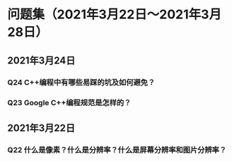 # 问题集（2021年3月22日～2021年3月28日）

## 2021年3月24日

### Q24 C++编程中有哪些易踩的坑及如何避免？

### Q23 Google C++编程规范是怎样的？

## 2021年3月22日

### Q22 什么是像素？什么是分辨率？什么是屏幕分辨率和图片分辨率？
